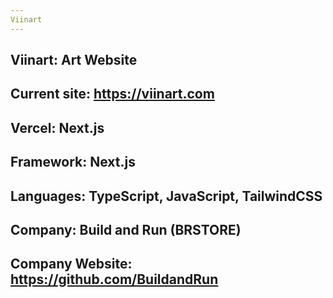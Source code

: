 ```yaml
---
Viinart
---
```

Viinart: Art Website
---
Current site: https://viinart.com
---
Vercel: Next.js
---
Framework: Next.js
---
Languages: TypeScript, JavaScript, TailwindCSS
---
Company: Build and Run (BRSTORE)
---
Company Website: https://github.com/BuildandRun
---

